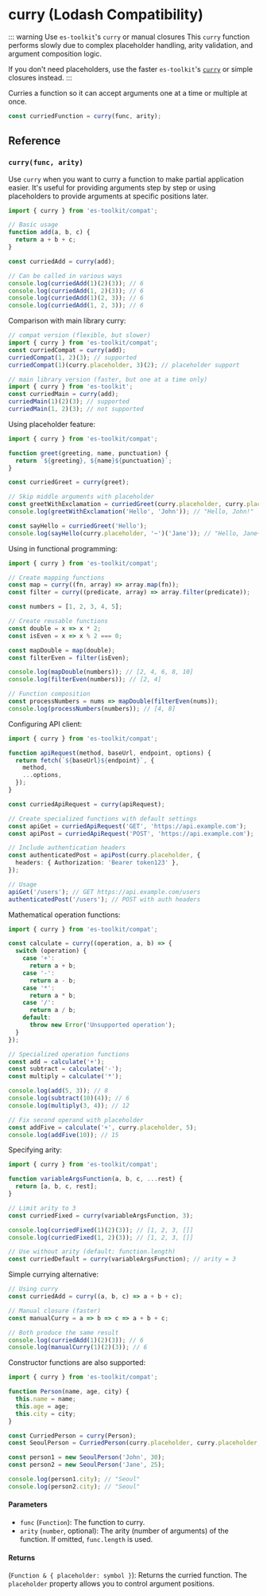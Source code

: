 # curry (Lodash Compatibility)

::: warning Use `es-toolkit`'s `curry` or manual closures
This `curry` function performs slowly due to complex placeholder handling, arity validation, and argument composition logic.

If you don't need placeholders, use the faster `es-toolkit`'s [`curry`](../../function/curry.md) or simple closures instead.
:::

Curries a function so it can accept arguments one at a time or multiple at once.

```typescript
const curriedFunction = curry(func, arity);
```

## Reference

### `curry(func, arity)`

Use `curry` when you want to curry a function to make partial application easier. It's useful for providing arguments step by step or using placeholders to provide arguments at specific positions later.

```typescript
import { curry } from 'es-toolkit/compat';

// Basic usage
function add(a, b, c) {
  return a + b + c;
}

const curriedAdd = curry(add);

// Can be called in various ways
console.log(curriedAdd(1)(2)(3)); // 6
console.log(curriedAdd(1, 2)(3)); // 6
console.log(curriedAdd(1)(2, 3)); // 6
console.log(curriedAdd(1, 2, 3)); // 6
```

Comparison with main library curry:

```typescript
// compat version (flexible, but slower)
import { curry } from 'es-toolkit/compat';
const curriedCompat = curry(add);
curriedCompat(1, 2)(3); // supported
curriedCompat(1)(curry.placeholder, 3)(2); // placeholder support

// main library version (faster, but one at a time only)
import { curry } from 'es-toolkit';
const curriedMain = curry(add);
curriedMain(1)(2)(3); // supported
curriedMain(1, 2)(3); // not supported
```

Using placeholder feature:

```typescript
import { curry } from 'es-toolkit/compat';

function greet(greeting, name, punctuation) {
  return `${greeting}, ${name}${punctuation}`;
}

const curriedGreet = curry(greet);

// Skip middle arguments with placeholder
const greetWithExclamation = curriedGreet(curry.placeholder, curry.placeholder, '!');
console.log(greetWithExclamation('Hello', 'John')); // "Hello, John!"

const sayHello = curriedGreet('Hello');
console.log(sayHello(curry.placeholder, '~')('Jane')); // "Hello, Jane~"
```

Using in functional programming:

```typescript
import { curry } from 'es-toolkit/compat';

// Create mapping functions
const map = curry((fn, array) => array.map(fn));
const filter = curry((predicate, array) => array.filter(predicate));

const numbers = [1, 2, 3, 4, 5];

// Create reusable functions
const double = x => x * 2;
const isEven = x => x % 2 === 0;

const mapDouble = map(double);
const filterEven = filter(isEven);

console.log(mapDouble(numbers)); // [2, 4, 6, 8, 10]
console.log(filterEven(numbers)); // [2, 4]

// Function composition
const processNumbers = nums => mapDouble(filterEven(nums));
console.log(processNumbers(numbers)); // [4, 8]
```

Configuring API client:

```typescript
import { curry } from 'es-toolkit/compat';

function apiRequest(method, baseUrl, endpoint, options) {
  return fetch(`${baseUrl}${endpoint}`, {
    method,
    ...options,
  });
}

const curriedApiRequest = curry(apiRequest);

// Create specialized functions with default settings
const apiGet = curriedApiRequest('GET', 'https://api.example.com');
const apiPost = curriedApiRequest('POST', 'https://api.example.com');

// Include authentication headers
const authenticatedPost = apiPost(curry.placeholder, {
  headers: { Authorization: 'Bearer token123' },
});

// Usage
apiGet('/users'); // GET https://api.example.com/users
authenticatedPost('/users'); // POST with auth headers
```

Mathematical operation functions:

```typescript
import { curry } from 'es-toolkit/compat';

const calculate = curry((operation, a, b) => {
  switch (operation) {
    case '+':
      return a + b;
    case '-':
      return a - b;
    case '*':
      return a * b;
    case '/':
      return a / b;
    default:
      throw new Error('Unsupported operation');
  }
});

// Specialized operation functions
const add = calculate('+');
const subtract = calculate('-');
const multiply = calculate('*');

console.log(add(5, 3)); // 8
console.log(subtract(10)(4)); // 6
console.log(multiply(3, 4)); // 12

// Fix second operand with placeholder
const addFive = calculate('+', curry.placeholder, 5);
console.log(addFive(10)); // 15
```

Specifying arity:

```typescript
import { curry } from 'es-toolkit/compat';

function variableArgsFunction(a, b, c, ...rest) {
  return [a, b, c, rest];
}

// Limit arity to 3
const curriedFixed = curry(variableArgsFunction, 3);

console.log(curriedFixed(1)(2)(3)); // [1, 2, 3, []]
console.log(curriedFixed(1, 2)(3)); // [1, 2, 3, []]

// Use without arity (default: function.length)
const curriedDefault = curry(variableArgsFunction); // arity = 3
```

Simple currying alternative:

```typescript
// Using curry
const curriedAdd = curry((a, b, c) => a + b + c);

// Manual closure (faster)
const manualCurry = a => b => c => a + b + c;

// Both produce the same result
console.log(curriedAdd(1)(2)(3)); // 6
console.log(manualCurry(1)(2)(3)); // 6
```

Constructor functions are also supported:

```typescript
import { curry } from 'es-toolkit/compat';

function Person(name, age, city) {
  this.name = name;
  this.age = age;
  this.city = city;
}

const CurriedPerson = curry(Person);
const SeoulPerson = CurriedPerson(curry.placeholder, curry.placeholder, 'Seoul');

const person1 = new SeoulPerson('John', 30);
const person2 = new SeoulPerson('Jane', 25);

console.log(person1.city); // "Seoul"
console.log(person2.city); // "Seoul"
```

#### Parameters

- `func` (`Function`): The function to curry.
- `arity` (`number`, optional): The arity (number of arguments) of the function. If omitted, `func.length` is used.

#### Returns

(`Function & { placeholder: symbol }`): Returns the curried function. The `placeholder` property allows you to control argument positions.

